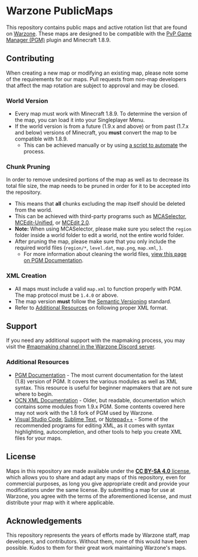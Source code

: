 # Warzone PublicMaps

This repository contains public maps and active rotation list that are found on [Warzone](https://warz.one). These maps are designed to be compatible with the [PvP Game Manager (PGM)](https://github.com/PGMDev/PGM) plugin and Minecraft 1.8.9.

## Contributing
When creating a new map or modifying an existing map, please note some of the requirements for our maps. Pull requests from non-map developers that affect the map rotation are subject to approval and may be closed.

### World Version
  * Every map must work with Minecraft 1.8.9. To determine the version of the map, you can load it into your Singleplayer Menu.
  * If the world version is from a future (1.9.x and above) or from past (1.7.x and below) versions of Minecraft, you **must** convert the map to be compatible with 1.8.9.
    * This can be achieved manually or by using [a script to automate](https://github.com/mitchts/nbt-converter) the process.

### Chunk Pruning
In order to remove undesired portions of the map as well as to decrease its total file size, the map needs to be pruned in order for it to be accepted into the repository.
  * This means that **all** chunks excluding the map itself should be deleted from the world.
  * This can be achieved with third-party programs such as [MCASelector](https://github.com/Querz/mcaselector), [MCEdit-Unified](https://github.com/Podshot/MCEdit-Unified), or [MCEdit 2.0](https://github.com/mcedit/mcedit2).
  * **Note:** When using MCASelector, please make sure you select the `region` folder inside a world folder to edit a world, not the entire world folder.
  * After pruning the map, please make sure that you only include the required world files (`region/*`, `level.dat`, `map.png`, `map.xml`, ). 
    * For more information about cleaning the world files, [view this page on PGM Documentation](https://pgm.dev/docs/guides/packaging/cleaning-files).

### XML Creation
  * All maps must include a valid `map.xml` to function properly with PGM. The map protocol must be `1.4.0` or above.
  * The map version **must** follow the [Semantic Versioning](https://semver.org/) standard.
  * Refer to [Additional Resources](#additional-resources) on following proper XML format.

## Support
If you need any additional support with the mapmaking process, you may visit the [#mapmaking channel in the Warzone Discord server](https://warz.one/discord).

### Additional Resources
  * [PGM Documentation](https://pgm.dev/) - The most current documentation for the latest (1.8) version of PGM. It covers the various modules as well as XML syntax. This resource is useful for beginner mapmakers that are not sure where to begin.
  * [OCN XML Documentation](https://docs.oc.tc/) - Older, but readable, documentation which contains some modules from 1.9.x PGM. Some contents covered here may not work with the 1.8 fork of PGM used by Warzone.
  * [Visual Studio Code](https://code.visualstudio.com/), [Sublime Text](https://www.sublimetext.com/), or [Notepad++](https://notepad-plus-plus.org/) - Some of the recommended programs for editing XML, as it comes with syntax highlighting, autocompletion, and other tools to help you create XML files for your maps.

## License
Maps in this repository are made available under the [**CC BY-SA 4.0** license](https://creativecommons.org/licenses/by-sa/4.0/), which allows you to share and adapt any maps of this repository, even for commercial purposes, as long you give appropriate credit and provide your modifications under the same license. By submitting a map for use at Warzone, you agree with the terms of the aforementioned license, and must distribute your map with it where applicable.

## Acknowledgements
This repository represents the years of efforts made by Warzone staff, map developers, and contributors. Without them, none of this would have been possible. Kudos to them for their great work maintaining Warzone's maps.
